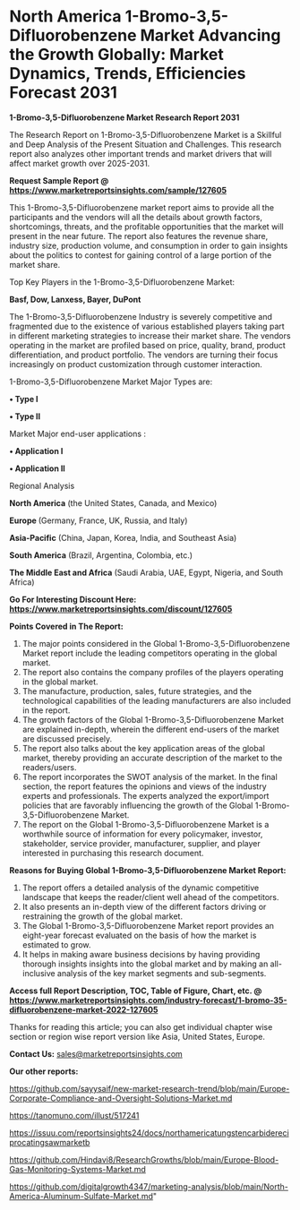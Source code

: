 # North America 1-Bromo-3,5-Difluorobenzene Market Advancing the Growth Globally: Market Dynamics, Trends, Efficiencies Forecast 2031

<strong>1-Bromo-3,5-Difluorobenzene Market Research Report 2031</strong>

The Research Report on 1-Bromo-3,5-Difluorobenzene Market is a Skillful and Deep Analysis of the Present Situation and Challenges. This research report also analyzes other important trends and market drivers that will affect market growth over 2025-2031.

<strong>Request Sample Report @ <a href=https://www.marketreportsinsights.com/sample/127605>https://www.marketreportsinsights.com/sample/127605</a></strong>

This 1-Bromo-3,5-Difluorobenzene market report aims to provide all the participants and the vendors will all the details about growth factors, shortcomings, threats, and the profitable opportunities that the market will present in the near future. The report also features the revenue share, industry size, production volume, and consumption in order to gain insights about the politics to contest for gaining control of a large portion of the market share.

Top Key Players in the 1-Bromo-3,5-Difluorobenzene Market:

<strong>Basf, Dow, Lanxess, Bayer, DuPont</strong>

The 1-Bromo-3,5-Difluorobenzene Industry is severely competitive and fragmented due to the existence of various established players taking part in different marketing strategies to increase their market share. The vendors operating in the market are profiled based on price, quality, brand, product differentiation, and product portfolio. The vendors are turning their focus increasingly on product customization through customer interaction.

1-Bromo-3,5-Difluorobenzene Market Major Types are:

<strong>• Type I

• Type II</strong>

Market Major end-user applications :

<strong>• Application I

• Application II</strong>

Regional Analysis

</u><strong><b>North America</b></strong> (the United States, Canada, and Mexico)

<strong><b>Europe </b></strong>(Germany, France, UK, Russia, and Italy)

<strong><b>Asia-Pacific</b></strong> (China, Japan, Korea, India, and Southeast Asia)

<strong><b>South America</b></strong> (Brazil, Argentina, Colombia, etc.)

<strong><b>The Middle East and Africa</b></strong> (Saudi Arabia, UAE, Egypt, Nigeria, and South Africa)

<strong>Go For Interesting Discount Here: <a href=https://www.marketreportsinsights.com/discount/127605>https://www.marketreportsinsights.com/discount/127605</a></strong>

<strong>Points Covered in The Report:</strong>
<ol>
  <li>The major points considered in the Global 1-Bromo-3,5-Difluorobenzene Market report include the leading competitors operating in the global market.</li>
  <li>The report also contains the company profiles of the players operating in the global market.</li>
  <li>The manufacture, production, sales, future strategies, and the technological capabilities of the leading manufacturers are also included in the report.</li>
  <li>The growth factors of the Global 1-Bromo-3,5-Difluorobenzene Market are explained in-depth, wherein the different end-users of the market are discussed precisely.</li>
  <li>The report also talks about the key application areas of the global market, thereby providing an accurate description of the market to the readers/users.</li>
  <li>The report incorporates the SWOT analysis of the market. In the final section, the report features the opinions and views of the industry experts and professionals. The experts analyzed the export/import policies that are favorably influencing the growth of the Global 1-Bromo-3,5-Difluorobenzene Market.</li>
  <li>The report on the Global 1-Bromo-3,5-Difluorobenzene Market is a worthwhile source of information for every policymaker, investor, stakeholder, service provider, manufacturer, supplier, and player interested in purchasing this research document.</li>
</ol>
<strong>Reasons for Buying Global 1-Bromo-3,5-Difluorobenzene Market Report:</strong>

<ol>
  <li>The report offers a detailed analysis of the dynamic competitive landscape that keeps the reader/client well ahead of the competitors.</li>
  <li>It also presents an in-depth view of the different factors driving or restraining the growth of the global market.</li>
  <li>The Global 1-Bromo-3,5-Difluorobenzene Market report provides an eight-year forecast evaluated on the basis of how the market is estimated to grow.</li>
  <li>It helps in making aware business decisions by having providing thorough insights insights into the global market and by making an all-inclusive analysis of the key market segments and sub-segments.</li>
</ol>
<strong>Access full Report Description, TOC, Table of Figure, Chart, etc. @ <a href=https://www.marketreportsinsights.com/industry-forecast/1-bromo-35-difluorobenzene-market-2022-127605>https://www.marketreportsinsights.com/industry-forecast/1-bromo-35-difluorobenzene-market-2022-127605</a></strong>


Thanks for reading this article; you can also get individual chapter wise section or region wise report version like Asia, United States, Europe.

<strong>Contact Us:</strong>
sales@marketreportsinsights.com

<strong>Our other reports:</strong>

<a href=https://github.com/sayysaif/new-market-research-trend/blob/main/Europe-Corporate-Compliance-and-Oversight-Solutions-Market.md>https://github.com/sayysaif/new-market-research-trend/blob/main/Europe-Corporate-Compliance-and-Oversight-Solutions-Market.md</a>

<a href=https://tanomuno.com/illust/517241>https://tanomuno.com/illust/517241</a>

<a href=https://issuu.com/reportsinsights24/docs/northamericatungstencarbidereciprocatingsawmarketb>https://issuu.com/reportsinsights24/docs/northamericatungstencarbidereciprocatingsawmarketb</a>

<a href=https://github.com/Hindavi8/ResearchGrowths/blob/main/Europe-Blood-Gas-Monitoring-Systems-Market.md>https://github.com/Hindavi8/ResearchGrowths/blob/main/Europe-Blood-Gas-Monitoring-Systems-Market.md</a>

<a href=https://github.com/digitalgrowth4347/marketing-analysis/blob/main/North-America-Aluminum-Sulfate-Market.md>https://github.com/digitalgrowth4347/marketing-analysis/blob/main/North-America-Aluminum-Sulfate-Market.md</a>"

